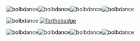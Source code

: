 ![bolbdance](https://cdn.discordapp.com/emojis/422087870464131082.gif)![bolbdance](https://cdn.discordapp.com/emojis/422087870464131082.gif)![bolbdance](https://cdn.discordapp.com/emojis/422087870464131082.gif)![bolbdance](https://cdn.discordapp.com/emojis/422087870464131082.gif)

![bolbdance](https://cdn.discordapp.com/emojis/422087870464131082.gif)
[![forthebadge](https://forthebadge.com/images/badges/contains-cat-gifs.svg)](https://forthebadge.com)

![bolbdance](https://cdn.discordapp.com/emojis/422087870464131082.gif)![bolbdance](https://cdn.discordapp.com/emojis/422087870464131082.gif)![bolbdance](https://cdn.discordapp.com/emojis/422087870464131082.gif)![bolbdance](https://cdn.discordapp.com/emojis/422087870464131082.gif)
